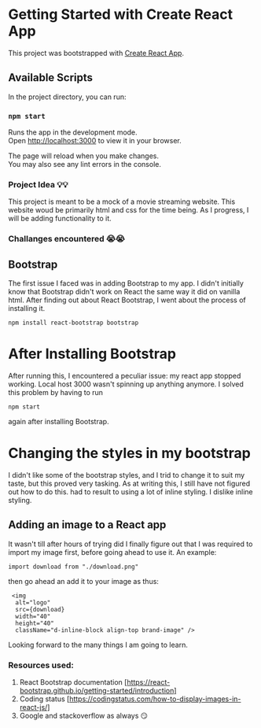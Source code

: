 # Getting Started with Create React App

This project was bootstrapped with [Create React App](https://github.com/facebook/create-react-app).

## Available Scripts

In the project directory, you can run:

### `npm start`

Runs the app in the development mode.\
Open [http://localhost:3000](http://localhost:3000) to view it in your browser.

The page will reload when you make changes.\
You may also see any lint errors in the console.


### Project Idea 💡💡
This project is meant to be a mock of a movie streaming website. 
This website woud be primarily html and css for the time being. As I progress, I will be adding functionality to it. 

### Challanges encountered 😭😭
## Bootstrap
The first issue I faced was in adding Bootstrap to my app. 
I didn't initially know that Bootstrap didn't work on React the same way it did on vanilla html. 
After finding out about React Bootstrap, I went about the process of installing it. 

`
npm install react-bootstrap bootstrap
`
# After Installing Bootstrap
After running this, I encountered a peculiar issue: my react app stopped working. Local host 3000 wasn't spinning up anything anymore. 
I solved this problem by having to run 

`
npm start
`

again after installing Bootstrap. 

# Changing the styles in my bootstrap
I didn't like some of the bootstrap styles, and I trid to change it to suit my taste, but this proved very tasking. As at writing this, I still have not figured out how to do this. 
had to result to using a lot of inline styling. 
I dislike inline styling.

## Adding an image to a React app
It wasn't till after hours of trying did I finally figure out that I was required to import my image first, before going ahead to use it. 
An example: 

`
import download from "./download.png"
`

then go ahead an add it to your image as thus:

```
 <img
  alt="logo"
  src={download}
  width="40"
  height="40"
  className="d-inline-block align-top brand-image" />
  ```

Looking forward to the many things I am going to learn. 

### Resources used:
1. React Bootstrap documentation [https://react-bootstrap.github.io/getting-started/introduction]
2. Coding status [https://codingstatus.com/how-to-display-images-in-react-js/]
3. Google and stackoverflow as always 😏 
